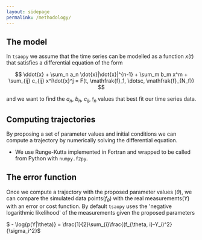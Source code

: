 ```yaml
---
layout: sidepage
permalink: /methodology/
---
```


## The model

In `tsaopy` we assume that the time series can be modelled as a function $x(t)$ that satisfies a differential equation of the form

$$ \ddot{x} + \sum_n a_n \dot{x}|\dot{x}|^{n-1} + \sum_m b_m x^m + \sum_{ij} c_{ij} x^i\dot{x}^j = F(t, \mathfrak{f}_1, \dotsc, \mathfrak{f}_{N_f}) $$

and we want to find the $a_n$, $b_n$, $c_{ij}$, $\mathfrak{f}_n$ values that best fit our time series data.

## Computing trajectories

By proposing a set of parameter values and initial conditions we can compute a trajectory by numerically solving the differential equation.

* We use Runge-Kutta implemented in Fortran and wrapped to be called from Python with `numpy.f2py`.

## The error function

Once we compute a trajectory with the proposed parameter values ($\theta$), we can compare the simulated data points($f_\theta$) with the real measurements($Y$) with an error or cost function. By default `tsaopy` uses the 'negative logarithmic likelihood' of the measurements given the proposed parameters

$ - \log{p(Y|\theta)} = \frac{1}{2}\sum_{i}\frac{(f_{\theta, i}-Y_i)^2}{\sigma_i^2}$
